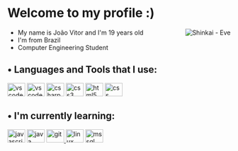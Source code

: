 

<!--
LevoratoJoao/LevoratoJoao is a ✨ special ✨ repository because its `README.md` (this file) appears on your GitHub profile.
You can click the Preview link to take a look at your changes.
<a href="https://youtu.be/vRPCAAUBMms"><img src="https://64.media.tumblr.com/b70510e75ff8126b03904c56f723b19a/85de70a28d942659-5a/s1280x1920/72d3b47bc3340a0531c7b41fe75d251562e00e98.gif" alt="Shinkai - Eve" /></a>

<img src="https://user-images.githubusercontent.com/90461798/154513279-ff84d9ca-463a-4568-8e8d-929674c9adde.gif" />
--->
<!--<img src="https://user-images.githubusercontent.com/90461798/154525631-63a426ac-95f1-4092-8913-d3ddf437cbcc.gif" alt="Shinkai - Eve"/>-->

# Welcome to my profile :)

<img align="right" src="https://user-images.githubusercontent.com/90461798/154525631-63a426ac-95f1-4092-8913-d3ddf437cbcc.gif" alt="Shinkai - Eve"/>

 - My name is João Vitor and I'm 19 years old
 - I'm from Brazil
 - Computer Engineering Student

<!--<a href="https://youtu.be/vRPCAAUBMms"><img src="https://64.media.tumblr.com/b70510e75ff8126b03904c56f723b19a/85de70a28d942659-5a/s1280x1920/72d3b47bc3340a0531c7b41fe75d251562e00e98.gif" alt="Shinkai - Eve" /></a>-->


## • Languages and Tools that I use:
  <a href="https://code.visualstudio.com" rel="vscode"><img src="https://cdn.jsdelivr.net/gh/devicons/devicon/icons/vscode/vscode-original.svg" alt="vscode" width="40" height="30"/></a>
  <a href="https://visualstudio.microsoft.com" rel="visualstudio"><img src="https://cdn.jsdelivr.net/gh/devicons/devicon/icons/visualstudio/visualstudio-plain.svg" alt="vscode" width="40" height="30"/></a>
  <a href="https://docs.microsoft.com/en-us/dotnet/csharp/" rel="c#-documentation"><img src="https://cdn.jsdelivr.net/gh/devicons/devicon/icons/csharp/csharp-original.svg" alt="csharp" width="40" height="30"/></a>
  <a href="https://docs.microsoft.com/en-us/cpp/c-language/?view=msvc-170" rel="C-documentation"><img src="https://cdn.jsdelivr.net/gh/devicons/devicon/icons/c/c-original.svg" alt="css3" width="40" height="30"/></a>
  <a href="https://www.w3schools.com/html/default.asp" rel="html"><img src="https://cdn.jsdelivr.net/gh/devicons/devicon/icons/html5/html5-original-wordmark.svg" alt="html5" width="40" height="30"/></a>
  <a href="https://www.w3schools.com/css/default.asp" rel="css"><img src="https://cdn.jsdelivr.net/gh/devicons/devicon/icons/css3/css3-original-wordmark.svg" alt="css" width="40" height="30"/></a>



## • I'm currently learning:
  <a href="https://www.javascript.com" rel="javascript"><img src="https://cdn.jsdelivr.net/gh/devicons/devicon/icons/javascript/javascript-original.svg" alt="javascript" width="40" height="30"/></a>
  <a href="https://www.java.com/pt-BR/" rel="java"><img src="https://cdn.jsdelivr.net/gh/devicons/devicon/icons/java/java-original-wordmark.svg" alt="java" width="40" height="30"/></a>
  <a href="https://git-scm.com" rel="git"><img src="https://cdn.jsdelivr.net/gh/devicons/devicon/icons/git/git-original-wordmark.svg" alt="git" width="40" height="30"/>
  <a href="https://www.linux.org" rel="linux"><img src="https://cdn.jsdelivr.net/gh/devicons/devicon/icons/linux/linux-original.svg" alt="linux" width="40" height="30"/></a>
  <a href="https://www.mysql.com" rel="mysql"><img src="https://cdn.jsdelivr.net/gh/devicons/devicon/icons/mysql/mysql-original-wordmark.svg" alt="mssql" width="40" height="30"/> </a>


  <!--SQL Server-->
  <!--<a href="https://www.microsoft.com/en-us/sql-server/sql-server-2019?rtc=2" rel="sql-server">
  <img src="https://cdn.jsdelivr.net/gh/devicons/devicon/icons/microsoftsqlserver/microsoftsqlserver-plain-wordmark.svg" alt="mysql" width="40" height="30"/></a>-->

  <!--PHP-->
  <!-- <a href="https://www.php.net" rel="php">
  <img src="https://cdn.jsdelivr.net/gh/devicons/devicon/icons/php/php-original.svg" alt="php" width="40" height="30"/></a> -->

  <!--Python-->
  <!--<a href="https://www.python.org" rel="python"><img src="https://cdn.jsdelivr.net/gh/devicons/devicon/icons/python/python-original-wordmark.svg" alt="python" width="40" height="30"/></a>-->

###

<!--<img src="https://user-images.githubusercontent.com/90461798/154513279-ff84d9ca-463a-4568-8e8d-929674c9adde.gif" />-->

